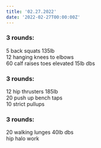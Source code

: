 ```yaml
---
title: '02.27.2022'
date: '2022-02-27T00:00:00Z'
---
```


### 3 rounds:      
5 back squats 135lb                         
12 hanging knees to elbows               
60 calf raises toes elevated 15lb dbs                 

### 3 rounds:      
12 hip thrusters 185lb            
20 push up bench taps           
10 strict pullups           

### 3 rounds:      
20 walking lunges 40lb dbs             
hip halo work  